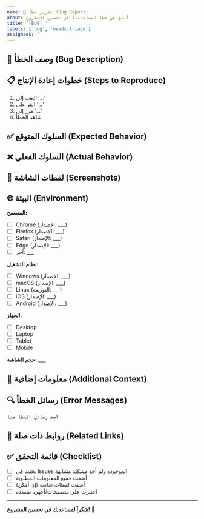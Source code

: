 ```yaml
---
name: 🐛 تقرير خطأ (Bug Report)
about: أبلغ عن خطأ لمساعدتنا في تحسين المشروع
title: '[BUG] '
labels: ['bug', 'needs-triage']
assignees: ''
---
```


## 🐛 وصف الخطأ (Bug Description)

<!-- وصف واضح ومختصر للخطأ -->

## 📋 خطوات إعادة الإنتاج (Steps to Reproduce)

1. اذهب إلى '...'
2. انقر على '...'
3. مرر إلى '...'
4. شاهد الخطأ

## ✅ السلوك المتوقع (Expected Behavior)

<!-- ما الذي كنت تتوقع حدوثه؟ -->

## ❌ السلوك الفعلي (Actual Behavior)

<!-- ما الذي حدث بالفعل؟ -->

## 📸 لقطات الشاشة (Screenshots)

<!-- إن وجدت، أضف لقطات شاشة لتوضيح المشكلة -->

## 🌐 البيئة (Environment)

**المتصفح:**
- [ ] Chrome (الإصدار: ___)
- [ ] Firefox (الإصدار: ___)
- [ ] Safari (الإصدار: ___)
- [ ] Edge (الإصدار: ___)
- [ ] آخر: ___

**نظام التشغيل:**
- [ ] Windows (الإصدار: ___)
- [ ] macOS (الإصدار: ___)
- [ ] Linux (التوزيعة: ___)
- [ ] iOS (الإصدار: ___)
- [ ] Android (الإصدار: ___)

**الجهاز:**
- [ ] Desktop
- [ ] Laptop
- [ ] Tablet
- [ ] Mobile

**حجم الشاشة:** ___

## 📝 معلومات إضافية (Additional Context)

<!-- أي معلومات أخرى قد تكون مفيدة -->

## 🔍 رسائل الخطأ (Error Messages)

<!-- إذا كانت هناك رسائل خطأ في Console، أضفها هنا -->

```
أضف رسائل الخطأ هنا
```

## 🔗 روابط ذات صلة (Related Links)

<!-- روابط لـ Issues أو PRs أو مناقشات ذات صلة -->

## ✅ قائمة التحقق (Checklist)

- [ ] بحثت في Issues الموجودة ولم أجد مشكلة مشابهة
- [ ] أضفت جميع المعلومات المطلوبة
- [ ] أضفت لقطات شاشة (إن أمكن)
- [ ] اختبرت على متصفحات/أجهزة متعددة

---

**شكراً لمساعدتك في تحسين المشروع! 🙏**

